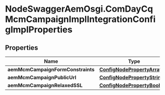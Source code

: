 # NodeSwaggerAemOsgi.ComDayCqMcmCampaignImplIntegrationConfigImplProperties

## Properties

Name | Type | Description | Notes
------------ | ------------- | ------------- | -------------
**aemMcmCampaignFormConstraints** | [**ConfigNodePropertyArray**](ConfigNodePropertyArray.md) |  | [optional] 
**aemMcmCampaignPublicUrl** | [**ConfigNodePropertyString**](ConfigNodePropertyString.md) |  | [optional] 
**aemMcmCampaignRelaxedSSL** | [**ConfigNodePropertyBoolean**](ConfigNodePropertyBoolean.md) |  | [optional] 


